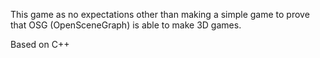 This game as no expectations other than making a simple game to prove that OSG (OpenSceneGraph) is able to make 3D games.

Based on C++